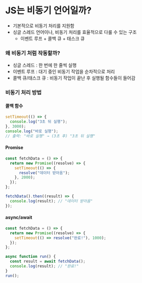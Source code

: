 # JS는 비동기 언어일까?
- 기본적으로 비동기 처리를 지원함
- 싱글 스레드 언어이나, 비동기 처리를 효율적으로 다룰 수 있는 구조
    - 이벤트 루프 + 콜백 큐 + 태스크 큐
### 왜 비동기 처럼 작동할까?
- 싱글 스레드 : 한 번에 한 줄씩 실행
- 이벤트 루프 : 대기 중인 비동기 작업을 순차적으로 처리
- 콜백 큐/태스크 큐 : 비동기 작업이 끝난 후 실행될 함수들이 들어감
### 비동기 처리 방법
#### 콜백 함수
```JavaScript
setTimeout(() => {
  console.log("3초 뒤 실행");
}, 3000);
console.log("바로 실행"); 
// 출력: "바로 실행" → (3초 후) "3초 뒤 실행"
```
#### Promise
```JavaScript
const fetchData = () => {
  return new Promise((resolve) => {
    setTimeout(() => {
      resolve("데이터 받아옴");
    }, 2000);
  });
};

fetchData().then((result) => {
  console.log(result); // "데이터 받아옴"
});
```
#### async/await
```JavaScript
const fetchData = () => {
  return new Promise((resolve) => {
    setTimeout(() => resolve("완료!"), 1000);
  });
};

async function run() {
  const result = await fetchData();
  console.log(result); // "완료!"
}
run();
```